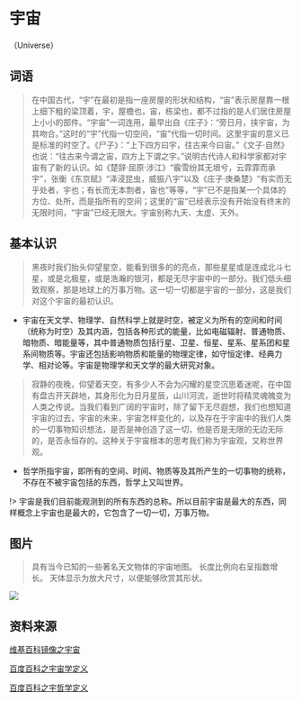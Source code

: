 # 宇宙

（Universe）


## 词语

> 在中国古代，“宇”在最初是指一座房屋的形状和结构，“宙”表示房屋靠一根上细下粗的梁顶着，宇，屋檐也，宙，栋梁也，都不过指的是人们居住房屋上小小的部件。“宇宙”一词连用，最早出自《庄子》：“旁日月，挟宇宙，为其吻合。”这时的“宇”代指一切空间，“宙”代指一切时间。这里宇宙的意义已是标准的时空了。《尸子》：“上下四方曰宇，往古来今曰宙。”《文子·自然》也说：“往古来今谓之宙，四方上下谓之宇。”说明古代诗人和科学家都对宇宙有了新的认识。如《楚辞·屈原·涉江》“霰雪纷其无垠兮，云霏霏而承宇”，张衡《东京赋》“泽浸昆虫，威振八宇”以及《庄子·庚桑楚》“有实而无乎处者，宇也；有长而无本剽者，宙也”等等，“宇”已不是指某一个具体的方位、处所，而是指所有的空间；这里的“宙”已经表示没有开始没有终末的无限时间，“宇宙”已经无限大。宇宙别称九天、太虚、天外。





## 基本认识

>  黑夜时我们抬头仰望星空，能看到很多的的亮点，那些星星或是连成北斗七星，或是北极星，或是浩瀚的银河，都是无尽宇宙中的一部分。我们低头细致观察，那是地球上的万事万物。这一切一切都是宇宙的一部分，这是我们对这个宇宙的最初认识。

- 宇宙在天文学、物理学、自然科学上就是时空，被定义为所有的空间和时间（统称为时空）及其内涵，包括各种形式的能量，比如电磁辐射、普通物质、暗物质、暗能量等，其中普通物质包括行星、卫星、恒星、星系、星系团和星系间物质等。宇宙还包括影响物质和能量的物理定律，如守恒定律、经典力学、相对论等。宇宙是物理学和天文学的最大研究对象。

>  寂静的夜晚，仰望着天空，有多少人不会为闪耀的星空沉思着迷呢，在中国有盘古开天辟地，其身形化为日月星辰，山川河流，逝世时将精灵魂魄变为人类之传说。当我们看到广阔的宇宙时，除了留下无尽遐想，我们也想知道宇宙的过去，宇宙的未来，宇宙怎样变化的，以及存在于宇宙中的我们人类的一切事物知识想法，是否是神创造了这一切，他是否是无限的无边无际的，是否永恒存的。这种关于宇宙根本的思考我们称为宇宙观，又称世界观。

- 哲学所指宇宙，即所有的空间、时间、物质等及其所产生的一切事物的统称，不存在不被宇宙包括的东西，哲学上又叫世界。

!> 宇宙是我们目前能观测到的所有东西的总称。所以目前宇宙是最大的东西，同样概念上宇宙也是最大的，它包含了一切一切，万事万物。

## 图片

> 具有当今已知的一些著名天文物体的宇宙地图。 长度比例向右呈指数增长。 天体显示为放大尺寸，以便能够欣赏其形状。

![](./resource/宇宙.png)

## 资料来源

[维基百科镜像之宇宙](https://zh.bnu.wikimirror.net/wiki/%E5%AE%87%E5%AE%99)

[百度百科之宇宙学定义](https://baike.baidu.com/item/%E5%AE%87%E5%AE%99/31801?fromModule=lemma_search-box)

[百度百科之宇哲学定义](https://baike.baidu.com/item/%E5%AE%87%E5%AE%99/19311728?fromModule=lemma_sense-layer#viewPageContent)

